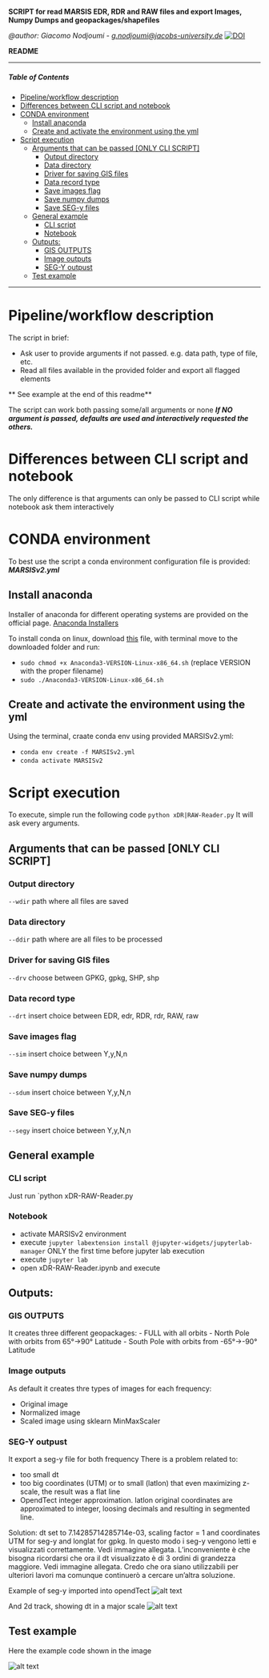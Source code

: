 **SCRIPT for read MARSIS EDR, RDR and RAW files and export Images, Numpy Dumps and geopackages/shapefiles**

*@author: Giacomo Nodjoumi - g.nodjoumi@jacobs-university.de*
[![DOI](https://zenodo.org/badge/DOI/10.5281/zenodo.4436199.svg)](https://doi.org/10.5281/zenodo.4436199)

**README**
________________________________________________________________________________
##### Table of Contents

- [Pipeline/workflow description](#pipeline-workflow-description)
- [Differences between CLI script and notebook](#differences-between-cli-script-and-notebook)
- [CONDA environment](#conda-environment)
  * [Install anaconda](#install-anaconda)
  * [Create and activate the environment using the yml](#create-and-activate-the-environment-using-the-yml)
- [Script execution](#script-execution)
  * [Arguments that can be passed [ONLY CLI SCRIPT]](#arguments-that-can-be-passed--only-cli-script-)
    + [Output directory](#output-directory)
    + [Data directory](#data-directory)
    + [Driver for saving GIS files](#driver-for-saving-gis-files)
    + [Data record type](#data-record-type)
    + [Save images flag](#save-images-flag)
    + [Save numpy dumps](#save-numpy-dumps)
    + [Save SEG-y files](#save-seg-y-files)
  * [General example](#general-example)
    + [CLI script](#cli-script)
    + [Notebook](#notebook)
  * [Outputs:](#outputs-)
    + [GIS OUTPUTS](#gis-outputs)
    + [Image outputs](#image-outputs)
    + [SEG-Y outpust](#seg-y-outpust)
  * [Test example](#test-example)
________________________________________________________________________________
# Pipeline/workflow description

The script in brief:

* Ask user to provide arguments if not passed. e.g. data path, type of file, etc.
* Read all files available in the provided folder and export all flagged elements

** See example at the end of this readme**

The script can work both passing some/all arguments or none ***If NO argument is passed, defaults are used and interactively requested the others.***

# Differences between CLI script and notebook

The only difference is that arguments can only be passed to CLI script while notebook ask them interactively

# CONDA environment

To best use the script a conda environment configuration file is provided: ***MARSISv2.yml***

## Install anaconda

Installer of anaconda for different operating systems are provided on the official page. [Anaconda Installers](https://www.anaconda.com/products/individual)

To install conda on linux, download [this](https://repo.anaconda.com/archive/Anaconda3-2020.02-Linux-x86_64.sh) file, 
with terminal move to the downloaded folder and run:
* `sudo chmod +x Anaconda3-VERSION-Linux-x86_64.sh` (replace VERSION with the proper filename)
* `sudo ./Anaconda3-VERSION-Linux-x86_64.sh`

## Create and activate the environment using the yml

Using the terminal, craate conda env using provided MARSISv2.yml:
* `conda env create -f MARSISv2.yml`
* `conda activate MARSISv2`

# Script execution

To execute, simple run the following code `python xDR|RAW-Reader.py`
It will ask every arguments.

## Arguments that can be passed [ONLY CLI SCRIPT]

### Output directory
`--wdir` path where all files are saved

### Data directory
`--ddir` path where are all files to be processed

### Driver for saving GIS files
`--drv` choose between GPKG, gpkg, SHP, shp

### Data record type
`--drt` insert choice between EDR, edr, RDR, rdr, RAW, raw

### Save images flag
`--sim` insert choice between Y,y,N,n

### Save numpy dumps
`--sdum` insert choice between Y,y,N,n

### Save SEG-y files
`--segy` insert choice between Y,y,N,n

## General example

### CLI script
Just run `python xDR-RAW-Reader.py 

### Notebook
* activate MARSISv2 environment
* execute `jupyter labextension install @jupyter-widgets/jupyterlab-manager` ONLY the first time before jupyter lab execution
* execute `jupyter lab`
* open xDR-RAW-Reader.ipynb and execute 

## Outputs:
### GIS OUTPUTS
It creates three different geopackages:
    - FULL with all orbits
    - North Pole with orbits from 65°->90° Latitude
    - South Pole with orbits from -65°->-90° Latitude
### Image outputs
As default it creates thre types of images for each frequency:
* Original image
* Normalized image
* Scaled image using sklearn MinMaxScaler

### SEG-Y outpust
It export a seg-y file for both frequency
There is a problem related to:
-	too small dt 
-	too big coordinates (UTM) or to small (latlon) that even maximizing z-scale, the result was a flat line
-	OpendTect integer approximation. latlon original coordinates are approximated to integer, loosing decimals and resulting in segmented line.

Solution:
dt set to 7.14285714285714e-03, scaling factor = 1 and coordinates UTM for seg-y and longlat for gpkg. 
In questo modo i seg-y vengono letti e visualizzati correttamente. Vedi immagine allegata.
L’inconveniente è che bisogna ricordarsi che ora il dt visualizzato è di 3 ordini di grandezza maggiore. Vedi immagine allegata.
Credo che ora siano utilizzabili per ulteriori lavori ma comunque continuerò a cercare un’altra soluzione.

Example of seg-y imported into opendTect
![alt text](Readme_images/segy_rdr.jpg?raw=true "seg-y RDR opendTect")

And 2d track, showing dt in a major scale
![alt text](Readme_images/segy_opendtect_2d_image.jpg?raw=true "seg-y RAW opendTect")
## Test example

Here the example code shown in the image


![alt text](Readme_images/test.jpg?raw=true "Test")
